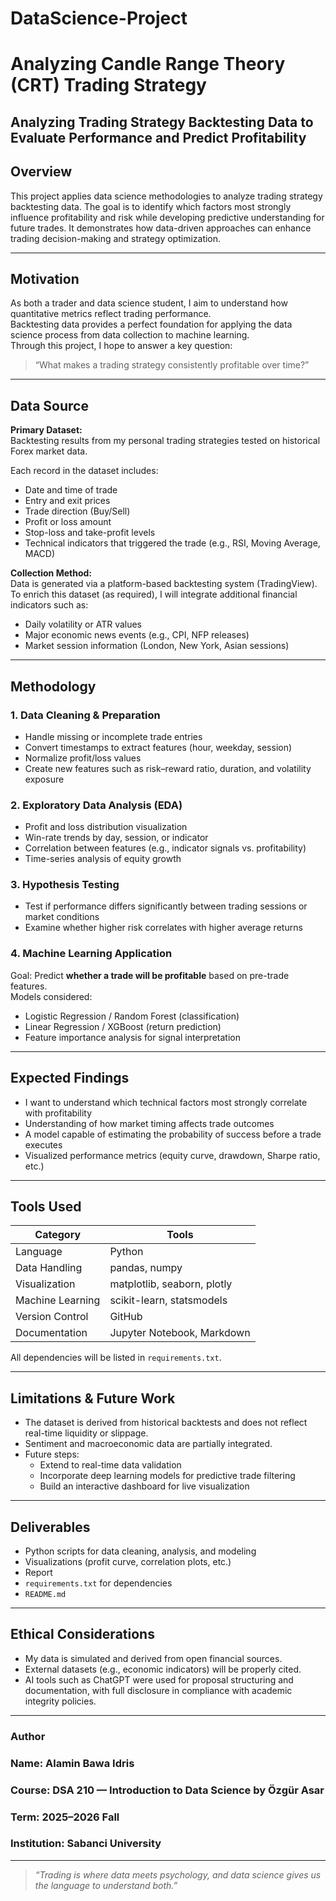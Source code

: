 # DataScience-Project
# Analyzing Candle Range Theory (CRT) Trading Strategy

## Analyzing Trading Strategy Backtesting Data to Evaluate Performance and Predict Profitability

## Overview
This project applies data science methodologies to analyze trading strategy backtesting data. The goal is to identify which factors most strongly influence profitability and risk while developing predictive understanding for future trades. It demonstrates how data-driven approaches can enhance trading decision-making and strategy optimization.

---

## Motivation
As both a trader and data science student, I aim to understand how quantitative metrics reflect trading performance.  
Backtesting data provides a perfect foundation for applying the data science process from data collection to machine learning.  
Through this project, I hope to answer a key question:

> “What makes a trading strategy consistently profitable over time?”

---

## Data Source
**Primary Dataset:**  
Backtesting results from my personal trading strategies tested on historical Forex market data.

Each record in the dataset includes:
- Date and time of trade  
- Entry and exit prices  
- Trade direction (Buy/Sell)  
- Profit or loss amount  
- Stop-loss and take-profit levels  
- Technical indicators that triggered the trade (e.g., RSI, Moving Average, MACD)

**Collection Method:**  
Data is generated via a platform-based backtesting system (TradingView). To enrich this dataset (as required), I will integrate additional financial indicators such as:
- Daily volatility or ATR values  
- Major economic news events (e.g., CPI, NFP releases)  
- Market session information (London, New York, Asian sessions)

---

## Methodology

### 1. **Data Cleaning & Preparation**
- Handle missing or incomplete trade entries  
- Convert timestamps to extract features (hour, weekday, session)  
- Normalize profit/loss values  
- Create new features such as risk–reward ratio, duration, and volatility exposure  

### 2. **Exploratory Data Analysis (EDA)**
- Profit and loss distribution visualization  
- Win-rate trends by day, session, or indicator  
- Correlation between features (e.g., indicator signals vs. profitability)  
- Time-series analysis of equity growth  

### 3. **Hypothesis Testing**
- Test if performance differs significantly between trading sessions or market conditions  
- Examine whether higher risk correlates with higher average returns  

### 4. **Machine Learning Application**
Goal: Predict **whether a trade will be profitable** based on pre-trade features.  
Models considered:
- Logistic Regression / Random Forest (classification)  
- Linear Regression / XGBoost (return prediction)  
- Feature importance analysis for signal interpretation  

---

## Expected Findings
- I want to understand which technical factors most strongly correlate with profitability  
- Understanding of how market timing affects trade outcomes  
- A model capable of estimating the probability of success before a trade executes  
- Visualized performance metrics (equity curve, drawdown, Sharpe ratio, etc.)

---

## Tools Used
| Category | Tools |
|-----------|--------|
| Language | Python |
| Data Handling | pandas, numpy |
| Visualization | matplotlib, seaborn, plotly |
| Machine Learning | scikit-learn, statsmodels |
| Version Control | GitHub |
| Documentation | Jupyter Notebook, Markdown |

All dependencies will be listed in `requirements.txt`.

---

## Limitations & Future Work
- The dataset is derived from historical backtests and does not reflect real-time liquidity or slippage.  
- Sentiment and macroeconomic data are partially integrated.  
- Future steps:
  - Extend to real-time data validation  
  - Incorporate deep learning models for predictive trade filtering  
  - Build an interactive dashboard for live visualization
 
---

## Deliverables
- Python scripts for data cleaning, analysis, and modeling  
- Visualizations (profit curve, correlation plots, etc.)  
- Report 
- `requirements.txt` for dependencies  
- `README.md`  

---

## Ethical Considerations
- My data is simulated and derived from open financial sources. 
- External datasets (e.g., economic indicators) will be properly cited.  
- AI tools such as ChatGPT were used for proposal structuring and documentation, with full disclosure in compliance with academic integrity policies.

---

### Author
### **Name:** Alamin Bawa Idris
### **Course:** DSA 210 — Introduction to Data Science by Özgür Asar
### **Term:** 2025–2026 Fall  
### **Institution:** Sabanci University  

---

> *“Trading is where data meets psychology, and data science gives us the language to understand both.”*
